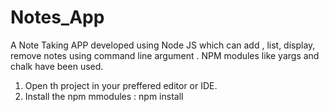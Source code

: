 # Notes_App
 A Note Taking APP developed using Node JS which can add , list, display, remove notes using command line argument . NPM modules like yargs and chalk have been used.
 
 1. Open th project in your preffered editor or IDE.
 2. Install the npm mmodules : npm install

